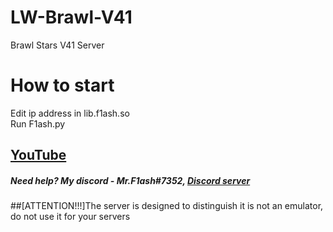 # LW-Brawl-V41
Brawl Stars V41 Server

# How to start
Edit ip address in lib.f1ash.so
<br>
Run F1ash.py

## [YouTube](https://youtube.com/channel/UC0QG4H6OisxJZC_NuqYOPwA)

##### Need help? My discord - Mr.F1ash#7352, [Discord server](https://discord.gg/StWwEc9Jtj)

##[ATTENTION!!!]The server is designed to distinguish it is not an emulator, do not use it for your servers

